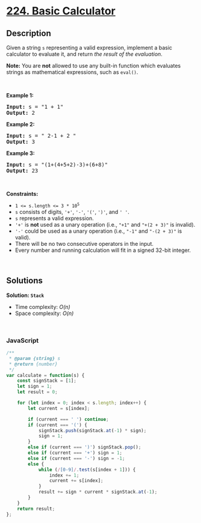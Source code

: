 # [224. Basic Calculator](https://leetcode.com/problems/basic-calculator)

## Description

<div class="elfjS" data-track-load="description_content"><p>Given a string <code>s</code> representing a valid expression, implement a basic calculator to evaluate it, and return <em>the result of the evaluation</em>.</p>

<p><strong>Note:</strong> You are <strong>not</strong> allowed to use any built-in function which evaluates strings as mathematical expressions, such as <code>eval()</code>.</p>

<p>&nbsp;</p>
<p><strong class="example">Example 1:</strong></p>

<pre><strong>Input:</strong> s = "1 + 1"
<strong>Output:</strong> 2
</pre>

<p><strong class="example">Example 2:</strong></p>

<pre><strong>Input:</strong> s = " 2-1 + 2 "
<strong>Output:</strong> 3
</pre>

<p><strong class="example">Example 3:</strong></p>

<pre><strong>Input:</strong> s = "(1+(4+5+2)-3)+(6+8)"
<strong>Output:</strong> 23
</pre>

<p>&nbsp;</p>
<p><strong>Constraints:</strong></p>

<ul>
	<li><code>1 &lt;= s.length &lt;= 3 * 10<sup>5</sup></code></li>
	<li><code>s</code> consists of digits, <code>'+'</code>, <code>'-'</code>, <code>'('</code>, <code>')'</code>, and <code>' '</code>.</li>
	<li><code>s</code> represents a valid expression.</li>
	<li><code>'+'</code> is <strong>not</strong> used as a unary operation (i.e., <code>"+1"</code> and <code>"+(2 + 3)"</code> is invalid).</li>
	<li><code>'-'</code> could be used as a unary operation (i.e., <code>"-1"</code> and <code>"-(2 + 3)"</code> is valid).</li>
	<li>There will be no two consecutive operators in the input.</li>
	<li>Every number and running calculation will fit in a signed 32-bit integer.</li>
</ul>
</div>

<p>&nbsp;</p>

## Solutions

**Solution: `Stack`**
- Time complexity: <em>O(n)</em>
- Space complexity: <em>O(n)</em>

<p>&nbsp;</p>

### **JavaScript**

```js
/**
 * @param {string} s
 * @return {number}
 */
var calculate = function(s) {
    const signStack = [1];
    let sign = 1;
    let result = 0;

    for (let index = 0; index < s.length; index++) {
        let current = s[index];

        if (current === ' ') continue;
        if (current === '(') {
            signStack.push(signStack.at(-1) * sign); 
            sign = 1;
        } 
        else if (current === ')') signStack.pop();
        else if (current === '+') sign = 1;
        else if (current === '-') sign = -1;
        else {
            while (/[0-9]/.test(s[index + 1])) {
                index += 1;
                current += s[index];
            }
            result += sign * current * signStack.at(-1);
        }
    }
    return result;
};
```
